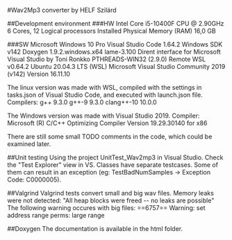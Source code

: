 #Wav2Mp3 converter by HELF Szilárd

##Development environment
###HW
Intel Core i5-10400F CPU @ 2.90GHz 6 Cores, 12 Logical processors
Installed Physical Memory (RAM)	16,0 GB

###SW
Microsoft Windows 10 Pro
Visual Studio Code 1.64.2 
Windows SDK v142
Doxygen 1.9.2.windows.x64
lame-3.100
Dirent interface for Microsoft Visual Studio by Toni Ronkko
PTHREADS-WIN32 (2.9.0)
Remote WSL v0.64.2
Ubuntu 20.04.3 LTS (WSL)
Microsoft Visual Studio Community 2019 (v142) Version 16.11.10

The linux version was made with WSL, compiled with the settings in tasks.json of Visual Studio Code, and executed with launch.json file. Compilers: 
	g++ 9.3.0
	g++-9 9.3.0
	clang++-10 10.0.0

The Windows version was made with Visual Studio 2019.
Compiler:
	Microsoft (R) C/C++ Optimizing Compiler Version 19.29.30140 for x86

There are still some small TODO comments in the code, which could be examined later.

##Unit testing
Using the project UnitTest_Wav2mp3 in Visual Studio. Check the "Test Explorer" view in VS. Classes have separate testcases. 
Some of them can result in an exception (eg: TestBadNumSamples -> Exception Code: C0000005).

##Valgrind
Valgrind tests convert small and big wav files. 
Memory leaks were not detected: "All heap blocks were freed -- no leaks are possible"
The following warning occures with big files:
==6757== Warning: set address range perms: large range

##Doxygen
The documentation is available in the html folder.

